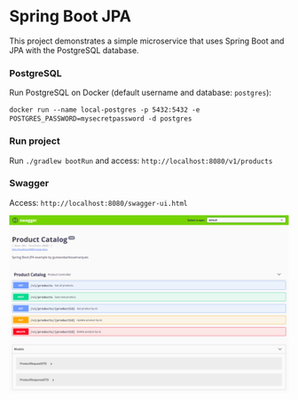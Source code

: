 # Spring Boot JPA

This project demonstrates a simple microservice that uses Spring Boot and JPA with the PostgreSQL database.

### PostgreSQL

Run PostgreSQL on Docker (default username and database: ```postgres```):

```
docker run --name local-postgres -p 5432:5432 -e POSTGRES_PASSWORD=mysecretpassword -d postgres
```

### Run project

Run ``` ./gradlew bootRun ``` and access: ``` http://localhost:8080/v1/products ``` 


### Swagger

Access: ``` http://localhost:8080/swagger-ui.html ```

![Alt text](doc/swagger.png?raw=true "Swagger")
